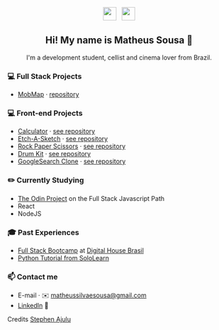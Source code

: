 <p align='center'>
<a href="https://instagram.com/matheus7sousa"><img height="30" src="https://github.com/stephenajulu/WaylonWalker/blob/main/icon/instagram.jpg?raw=true"></a>&nbsp;&nbsp;
<a href="https://www.linkedin.com/in/matheussilvaesousa/"><img height="30" src="https://github.com/stephenajulu/WaylonWalker/blob/main/icon/linkedin.png?raw=true"></a>
</p>

<h2 align="center">Hi! My name is Matheus Sousa 👋</h2>
<p align="center">I'm a development student, cellist and cinema lover from Brazil.</p>

### 💻 Full Stack Projects
- [MobMap](http://mobmap.me/) · [repository](https://github.com/KenjiKoniossi/Projeto-Integrador)

### 💻 Front-end Projects
- [Calculator](https://matheussilvaesousa.github.io/calculator/) · [see repository](https://github.com/matheussilvaesousa/calculator)
- [Etch-A-Sketch](https://matheussilvaesousa.github.io/etch-a-sketch/) · [see repository](https://github.com/matheussilvaesousa/etch-a-sketch)
- [Rock Paper Scissors](https://matheussilvaesousa.github.io/rock-paper-scissors/) · [see repository](https://github.com/matheussilvaesousa/rock-paper-scissors)
- [Drum Kit](https://matheussilvaesousa.github.io/drum-kit/) · [see repository](https://github.com/matheussilvaesousa/drum-kit)
- [GoogleSearch Clone](https://matheussilvaesousa.github.io/google-homepage/) · [see repository](https://github.com/matheussilvaesousa/google-homepage)

### ✏️ Currently Studying
- [The Odin Project](https://www.theodinproject.com/paths/full-stack-javascript) on the Full Stack Javascript Path
- React
- NodeJS

### 🎓 Past Experiences
- [Full Stack Bootcamp](https://pdfhost.io/v/lamUMDAn4_certificadodhbrasilpdf.pdf) at [Digital House Brasil](https://www.digitalhouse.com/br/)
- [Python Tutorial from SoloLearn](https://www.sololearn.com/Certificate/1073-14438041/pdf/)


### 📫 Contact me
- E-mail · ✉️ matheussilvaesousa@gmail.com
- [LinkedIn](https://linkedin.com/in/matheussilvaesousa) 🔗

Credits [Stephen Ajulu](https://github.com/stephenajulu)
